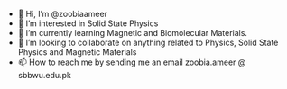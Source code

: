 - 👋 Hi, I’m @zoobiaameer
- 👀 I’m interested in Solid State Physics
- 🌱 I’m currently learning Magnetic and Biomolecular Materials.
- 💞️ I’m looking to collaborate on anything related to Physics, Solid State Physics and Magnetic Materials
- 📫 How to reach me by sending me an email zoobia.ameer @ sbbwu.edu.pk

<!---
zoobiaameer/zoobiaameer is a ✨ special ✨ repository because its `README.md` (this file) appears on your GitHub profile.
You can click the Preview link to take a look at your changes.
--->
